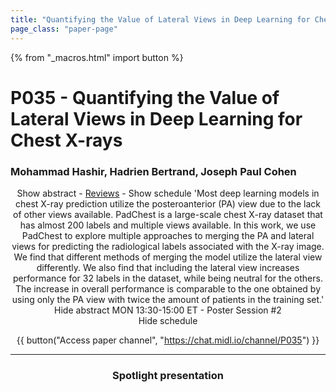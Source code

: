 ```yaml
---
title: "Quantifying the Value of Lateral Views in Deep Learning for Chest X-rays"
page_class: "paper-page"
---
```


{% from "_macros.html" import button %}

# P035 - Quantifying the Value of Lateral Views in Deep Learning for Chest X-rays


### Mohammad Hashir, Hadrien Bertrand, Joseph Paul Cohen

<center><a class="toggle_visibility" data-selector=".paper_abstract" data-level="3">Show abstract</a>
        - <a href="https://openreview.net/forum?id=rY3bgRRHnD">Reviews</a>
        - <a class="toggle_visibility" data-selector=".paper_qa" data-level="3">Show schedule</a>

<span class="paper_abstract">
        'Most deep learning models in chest X-ray prediction utilize the posteroanterior (PA) view due to the lack of other views available. PadChest is a large-scale chest X-ray dataset that has almost 200 labels and multiple views available. In this work, we use PadChest to explore multiple approaches to merging the PA and lateral views for predicting the radiological labels associated with the X-ray image. We find that different methods of merging the model utilize the lateral view differently. We also find that including the lateral view increases performance for 32 labels in the dataset, while being neutral for the others.      The increase in overall performance is comparable to the one obtained by using only the PA view with twice the amount of patients in the training set.'
        <span class="actions">
  <br/>
  <a class="toggle_visibility" data-level="2">Hide abstract</a></span>
</span>

<span class="paper_qa">
        MON 13:30-15:00 ET - Poster Session #2
        <br/>
        <span class="actions"><a class="toggle_visibility" data-level="2">Hide schedule</a></span>
</span>

{{ button("Access paper channel", "https://chat.midl.io/channel/P035") }}

---

### Spotlight presentation
